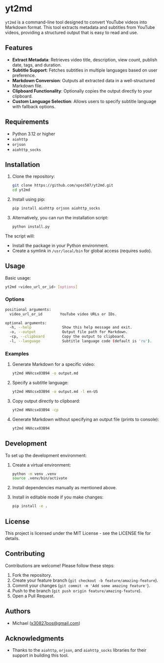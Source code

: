 # yt2md

`yt2md` is a command-line tool designed to convert YouTube videos into Markdown format. This tool extracts metadata and subtitles from YouTube videos, providing a structured output that is easy to read and use.

## Features

- **Extract Metadata**: Retrieves video title, description, view count, publish date, tags, and duration.
- **Subtitle Support**: Fetches subtitles in multiple languages based on user preference.
- **Markdown Conversion**: Outputs all extracted data in a well-structured Markdown file.
- **Clipboard Functionality**: Optionally copies the output directly to your clipboard.
- **Custom Language Selection**: Allows users to specify subtitle language with fallback options.

## Requirements

- Python 3.12 or higher
- `aiohttp`
- `orjson`
- `aiohttp_socks`

## Installation

1. Clone the repository:

   ```bash
   git clone https://github.com/xpos587/yt2md.git
   cd yt2md
   ```

2. Install using pip:

   ```bash
   pip install aiohttp orjson aiohttp_socks
   ```

3. Alternatively, you can run the installation script:

   ```bash
   python install.py
   ```

The script will:

- Install the package in your Python environment.
- Create a symlink in `/usr/local/bin` for global access (requires sudo).

## Usage

Basic usage:

```bash
yt2md <video_url_or_id> [options]
```

### Options

```sh
positional arguments:
  video_url_or_id        YouTube video URLs or IDs.

optional arguments:
  -h, --help              Show this help message and exit.
  -o, --output            Output file path for Markdown.
  -cp, --clipboard        Copy the output to clipboard.
  -l, --language          Subtitle language code (default is 'ru').
```

### Examples

1. Generate Markdown for a specific video:

   ```bash
   yt2md HNXcsxO3B94 -o output.md
   ```

2. Specify a subtitle language:

   ```bash
   yt2md HNXcsxO3B94 -o output.md -l en-US
   ```

3. Copy output directly to clipboard:

   ```bash
   yt2md HNXcsxO3B94 -cp
   ```

4. Generate Markdown without specifying an output file (prints to console):

   ```bash
   yt2md HNXcsxO3B94
   ```

## Development

To set up the development environment:

1. Create a virtual environment:

   ```bash
   python -m venv .venv
   source .venv/bin/activate
   ```

2. Install dependencies manually as mentioned above.

3. Install in editable mode if you make changes:

   ```bash
   pip install -e .
   ```

## License

This project is licensed under the MIT License - see the LICENSE file for details.

## Contributing

Contributions are welcome! Please follow these steps:

1. Fork the repository.
2. Create your feature branch (`git checkout -b feature/amazing-feature`).
3. Commit your changes (`git commit -m 'Add some amazing feature'`).
4. Push to the branch (`git push origin feature/amazing-feature`).
5. Open a Pull Request.

## Authors

- Michael (x30827pos@gmail.com)

## Acknowledgments

- Thanks to the `aiohttp`, `orjson`, and `aiohttp_socks` libraries for their support in building this tool.
